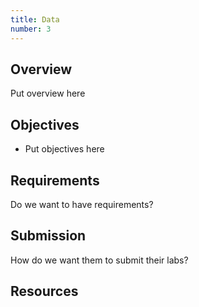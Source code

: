 ```yaml
---
title: Data
number: 3
---
```



## Overview

Put overview here

## Objectives

- Put objectives here

## Requirements

Do we want to have requirements?

## Submission

How do we want them to submit their labs?


## Resources


